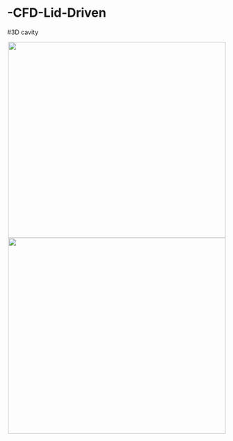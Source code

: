 # -CFD-Lid-Driven

#3D cavity
<p align="center">
<img src="https://user-images.githubusercontent.com/89365465/131330985-93c8def4-8526-453b-9138-1260cf1c41ef.png" width="500" height="450"/>
<img src="https://user-images.githubusercontent.com/89365465/131331768-5466d0ac-f6f1-4a86-af4a-704e133ac078.gif" width="500" height="450"/>
</p>

